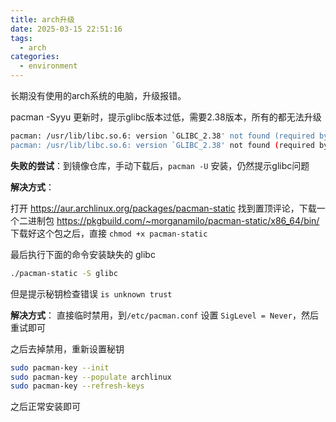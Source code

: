 ```yaml
---
title: arch升级
date: 2025-03-15 22:51:16
tags: 
  - arch
categories:
  - environment
---
```


长期没有使用的arch系统的电脑，升级报错。

pacman -Syyu 更新时，提示glibc版本过低，需要2.38版本，所有的都无法升级

```bash
pacman: /usr/lib/libc.so.6: version `GLIBC_2.38' not found (required by pacman)
pacman: /usr/lib/libc.so.6: version `GLIBC_2.38' not found (required by /usr/lib/libalpm.so.15)
```

**失败的尝试**：到镜像仓库，手动下载后，`pacman -U` 安装，仍然提示glibc问题

**解决方式**：

打开 <https://aur.archlinux.org/packages/pacman-static> 找到置顶评论，下载一个二进制包
<https://pkgbuild.com/~morganamilo/pacman-static/x86_64/bin/>
下载好这个包之后，直接 `chmod +x pacman-static`

最后执行下面的命令安装缺失的 glibc 

```bash
./pacman-static -S glibc
```

但是提示秘钥检查错误 `is unknown trust`

**解决方式**：
直接临时禁用，到`/etc/pacman.conf` 设置 `SigLevel = Never`，然后重试即可

之后去掉禁用，重新设置秘钥

```bash
sudo pacman-key --init
sudo pacman-key --populate archlinux
sudo pacman-key --refresh-keys
```

之后正常安装即可

